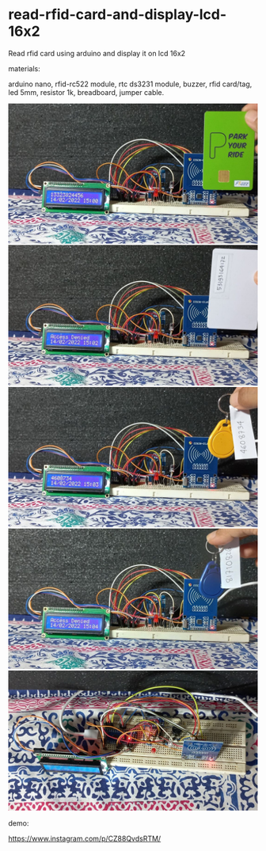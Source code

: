 # read-rfid-card-and-display-lcd-16x2
Read rfid card using arduino and display it on lcd 16x2

materials:

arduino nano, rfid-rc522 module, rtc ds3231 module, buzzer, rfid card/tag, led 5mm, resistor 1k, breadboard, jumper cable.

![alt text](https://github.com/jenizar/read-rfid-card-and-display-lcd-16x2/blob/main/Screenshot/pic1.jpg)
![alt text](https://github.com/jenizar/read-rfid-card-and-display-lcd-16x2/blob/main/Screenshot/pic2.jpg)
![alt text](https://github.com/jenizar/read-rfid-card-and-display-lcd-16x2/blob/main/Screenshot/pic3.jpg)
![alt text](https://github.com/jenizar/read-rfid-card-and-display-lcd-16x2/blob/main/Screenshot/pic4.jpg)
![alt text](https://github.com/jenizar/read-rfid-card-and-display-lcd-16x2/blob/main/Screenshot/pic5.jpg)

demo:

https://www.instagram.com/p/CZ88QvdsRTM/

